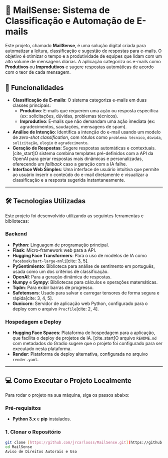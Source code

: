 # 🤖 MailSense: Sistema de Classificação e Automação de E-mails

Este projeto, chamado **MailSense**, é uma solução digital criada para automatizar a leitura, classificação e sugestão de respostas para e-mails. O objetivo é otimizar o tempo e a produtividade de equipes que lidam com um alto volume de mensagens diárias. A aplicação categoriza os e-mails como **Produtivos** ou **Improdutivos** e sugere respostas automáticas de acordo com o teor de cada mensagem.

## 🌟 Funcionalidades

- **Classificação de E-mails**: O sistema categoriza e-mails em duas classes principais:
    - **Produtivo**: E-mails que requerem uma ação ou resposta específica (ex: solicitações, dúvidas, problemas técnicos).
    - **Improdutivo**: E-mails que não demandam uma ação imediata (ex: agradecimentos, saudações, mensagens de spam).
- **Análise de Intenção**: Identifica a intenção do e-mail usando um modelo de *zero-shot classification*, com rótulos como `problema técnico`, `dúvida`, `solicitação`, `elogio` e `agradecimento`.
- **Geração de Respostas**: Sugere respostas automáticas e contextuais. [cite_start]O sistema combina templates pré-definidos com a API da OpenAI para gerar respostas mais dinâmicas e personalizadas, oferecendo um *fallback* caso a geração com a IA falhe.
- **Interface Web Simples**: Uma interface de usuário intuitiva que permite ao usuário inserir o conteúdo do e-mail diretamente e visualizar a classificação e a resposta sugerida instantaneamente.

---

## 🛠️ Tecnologias Utilizadas

Este projeto foi desenvolvido utilizando as seguintes ferramentas e bibliotecas:

### Backend
- **Python**: Linguagem de programação principal.
- **Flask**: Micro-framework web para a API.
- **Hugging Face Transformers**: Para o uso de modelos de IA como `facebook/bart-large-mnli`[cite: 3, 5].
- **PySentimiento**: Biblioteca para análise de sentimento em português, usada como um dos critérios de classificação.
- **OpenAI**: Para a geração dinâmica de respostas.
- **Numpy** e **Sympy**: Bibliotecas para cálculos e operações matemáticas.
- **Tqdm**: Para exibir barras de progresso.
- **Safetensors**: Usado para salvar e carregar tensores de forma segura e rápida[cite: 3, 4, 5].
- **Gunicorn**: Servidor de aplicação web Python, configurado para o deploy com o arquivo `Procfile`[cite: 2, 4].

### Hospedagem e Deploy
- **Hugging Face Spaces**: Plataforma de hospedagem para a aplicação, que facilita o deploy de projetos de IA. [cite_start]O arquivo `README.md` com metadados do Gradio sugere que o projeto foi configurado para ser executado nesta plataforma.
- **Render**: Plataforma de deploy alternativa, configurada no arquivo `render.yaml`.

---

## 💻 Como Executar o Projeto Localmente

Para rodar o projeto na sua máquina, siga os passos abaixo:

### Pré-requisitos
- **Python 3.x** e **pip** instalados.

### 1. Clonar o Repositório
```bash
git clone [https://github.com/jrcarlooss/MailSense.git](https://github.com/jrcarlooss/MailSense.git)
cd MailSense
Aviso de Direitos Autorais e Uso
